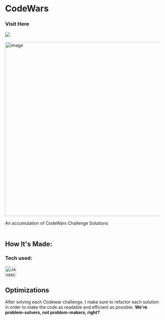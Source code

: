 # CodeWars   


<h3>Visit Here</h3>

<a href="https://www.codewars.com/users/nfolkman1" target="_blank">
  <img src="https://img.shields.io/badge/Codewars-B1361E?style=for-the-badge&logo=Codewars&logoColor=lightblue" />
</a>

<br>
<br>


<img width="566" alt="image" src="https://user-images.githubusercontent.com/98185555/204675097-4a3217ba-b7ca-4fe3-8623-904ff5a69315.png">

An accumulation of CodeWars Challenge Solutions
<br>
<br>

## How It's Made:

**<h3>Tech used:</h3>** <a href="https://developer.mozilla.org/en-US/docs/Web/JavaScript" target="_blank" rel="noreferrer"><img src="https://raw.githubusercontent.com/danielcranney/readme-generator/main/public/icons/skills/javascript-colored.svg" width="36" height="36" alt="Javascript" /></a>

## Optimizations
After solving each Codewar challenge, I make sure to refactor each solution in order to make the code as readable and efficient as possible. <strong>We're problem-solvers, not problem-makers, right?</strong>

<br>

